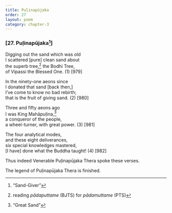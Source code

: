 ```yaml
---
title: Puḷinapūjaka
order: 27
layout: poem
category: chapter-3
---
```


### \[27. Puḷinapūjaka[^1]\]

Digging out the sand which was old  
I scattered \[pure\] clean sand about  
the superb tree,[^2] the Bodhi Tree,  
of Vipassi the Blessed One. (1) \[979\]

In the ninety-one aeons since  
I donated that sand \[back then,\]  
I’ve come to know no bad rebirth;  
that is the fruit of giving sand. (2) \[980\]

Three and fifty aeons ago  
I was King Mahāpuḷina,[^3]  
a conqueror of the people,  
a wheel-turner, with great power. (3) \[981\]

The four analytical modes,  
and these eight deliverances,  
six special knowledges mastered,  
\[I have\] done what the Buddha taught! (4) \[982\]

Thus indeed Venerable Puḷinapūjaka Thera spoke these verses.

The legend of Puḷinapūjaka Thera is finished.

[^1]: “Sand-Giver”

[^2]: reading *pādaputtame* (BJTS) for *pādamuttame* (PTS)

[^3]: “Great Sand”
